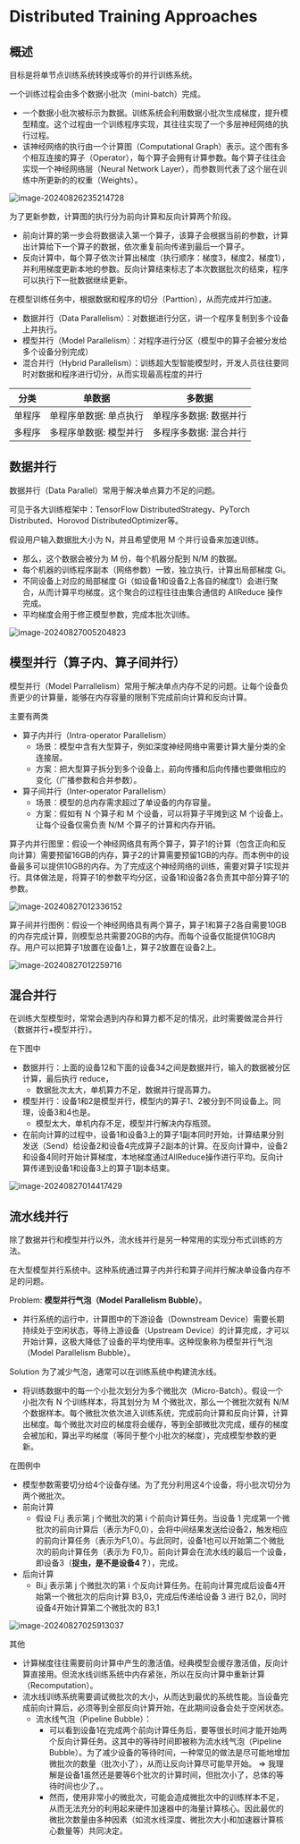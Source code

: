 

# Distributed Training Approaches

## 概述

目标是将单节点训练系统转换成等价的并行训练系统。

一个训练过程会由多个数据小批次（mini-batch）完成。

- 一个数据小批次被标示为数据。训练系统会利用数据小批次生成梯度，提升模型精度。这个过程由一个训练程序实现，其往往实现了一个多层神经网络的执行过程。
- 该神经网络的执行由一个计算图（Computational Graph）表示。这个图有多个相互连接的算子（Operator），每个算子会拥有计算参数。每个算子往往会实现一个神经网络层（Neural Network Layer），而参数则代表了这个层在训练中所更新的的权重（Weights）。

![image-20240826235214728](./20240827-distributed-training-02.assets/image-20240826235214728.png)

为了更新参数，计算图的执行分为前向计算和反向计算两个阶段。

- 前向计算的第一步会将数据读入第一个算子，该算子会根据当前的参数，计算出计算给下一个算子的数据，依次重复前向传递到最后一个算子。
- 反向计算中，每个算子依次计算出梯度（执行顺序：梯度3，梯度2，梯度1），并利用梯度更新本地的参数。反向计算结束标志了本次数据批次的结束，程序可以执行下一批数据继续更新。

在模型训练任务中，根据数据和程序的切分（Parttion），从而完成并行加速。

- 数据并行（Data Parallelism）：对数据进行分区，讲一个程序复制到多个设备上并执行。
- 模型并行（Model Parallelism）：对程序进行分区（模型中的算子会被分发给多个设备分别完成）
- 混合并行（Hybrid Parallelism）：训练超大型智能模型时，开发人员往往要同时对数据和程序进行切分，从而实现最高程度的并行

| 分类   | 单数据                 | 多数据                 |
| ------ | ---------------------- | ---------------------- |
| 单程序 | 单程序单数据: 单点执行 | 单程序多数据: 数据并行 |
| 多程序 | 多程序单数据: 模型并行 | 多程序多数据: 混合并行 |

## 数据并行

数据并行（Data Parallel）常用于解决单点算力不足的问题。

可见于各大训练框架中：TensorFlow DistributedStrategy、PyTorch Distributed、Horovod DistributedOptimizer等。

假设用户输入数据批大小为 N，并且希望使用 M 个并行设备来加速训练。

- 那么，这个数据会被分为 M 份，每个机器分配到 N/M 的数据。
- 每个机器的训练程序副本（网络参数）一致，独立执行，计算出局部梯度 Gi。
- 不同设备上对应的局部梯度 Gi（如设备1和设备2上各自的梯度1）会进行聚合，从而计算平均梯度。这个聚合的过程往往由集合通信的 AllReduce 操作完成。
- 平均梯度会用于修正模型参数，完成本批次训练。



![image-20240827005204823](./20240827-distributed-training-02.assets/image-20240827005204823.png)

## 模型并行（算子内、算子间并行）

模型并行（Model Parrallelism）常用于解决单点内存不足的问题。让每个设备负责更少的计算量，能够在内存容量的限制下完成前向计算和反向计算。

主要有两类

- 算子内并行（Intra-operator Parallelism）
  - 场景：模型中含有大型算子，例如深度神经网络中需要计算大量分类的全连接层。
  - 方案：把大型算子拆分到多个设备上，前向传播和后向传播也要做相应的变化（广播参数和合并参数）。
- 算子间并行（Inter-operator Parallelism）
  - 场景：模型的总内存需求超过了单设备的内存容量。
  - 方案：假如有 N 个算子和 M 个设备，可以将算子平摊到这 M 个设备上。让每个设备仅需负责 N/M 个算子的计算和内存开销。

算子内并行图里：假设一个神经网络具有两个算子，算子1的计算（包含正向和反向计算）需要预留16GB的内存，算子2的计算需要预留1GB的内存。而本例中的设备最多可以提供10GB的内存。为了完成这个神经网络的训练，需要对算子1实现并行。具体做法是，将算子1的参数平均分区，设备1和设备2各负责其中部分算子1的参数。

![image-20240827012336152](./20240827-distributed-training-02.assets/image-20240827012336152.png)

算子间并行图例：假设一个神经网络具有两个算子，算子1和算子2各自需要10GB的内存完成计算，则模型总共需要20GB的内存。而每个设备仅能提供10GB内存。用户可以把算子1放置在设备1上，算子2放置在设备2上。

![image-20240827012259716](./20240827-distributed-training-02.assets/image-20240827012259716.png)

## 混合并行

在训练大型模型时，常常会遇到内存和算力都不足的情况，此时需要做混合并行（数据并行+模型并行）。

在下图中

- 数据并行：上面的设备12和下面的设备34之间是数据并行，输入的数据被分区计算，最后执行 reduce，
  - 数据批次太大，单机算力不足，数据并行提高算力。
- 模型并行：设备1和2是模型并行，模型内的算子1、2被分到不同设备上。同理，设备3和4也是。
  - 模型太大，单机内存不足，模型并行解决内存瓶颈。
- 在前向计算的过程中，设备1和设备3上的算子1副本同时开始，计算结果分别发送（Send）给设备2和设备4完成算子2副本的计算。在反向计算中，设备2和设备4同时开始计算梯度，本地梯度通过AllReduce操作进行平均。反向计算传递到设备1和设备3上的算子1副本结束。

![image-20240827014417429](./20240827-distributed-training-02.assets/image-20240827014417429.png)

## 流水线并行

除了数据并行和模型并行以外，流水线并行是另一种常用的实现分布式训练的方法。

在大型模型并行系统中。这种系统通过算子内并行和算子间并行解决单设备内存不足的问题。

Problem: **模型并行气泡（Model Parallelism Bubble）**。

- 并行系统的运行中，计算图中的下游设备（Downstream Device）需要长期持续处于空闲状态，等待上游设备（Upstream Device）的计算完成，才可以开始计算，这极大降低了设备的平均使用率。这种现象称为模型并行气泡（Model Parallelism Bubble）。

Solution 为了减少气泡，通常可以在训练系统中构建流水线。

- 将训练数据中的每一个小批次划分为多个微批次（Micro-Batch）。假设一个小批次有 N 个训练样本，将其划分为 M 个微批次，那么一个微批次就有 N/M 个数据样本。每个微批次依次进入训练系统，完成前向计算和反向计算，计算出梯度。每个微批次对应的梯度将会缓存，等到全部微批次完成，缓存的梯度会被加和，算出平均梯度（等同于整个小批次的梯度），完成模型参数的更新。

在图例中

- 模型参数需要切分给4个设备存储。为了充分利用这4个设备，将小批次切分为两个微批次。
- 前向计算
  - 假设 Fi,j 表示第 j 个微批次的第 i 个前向计算任务。当设备 1 完成第一个微批次的前向计算后（表示为F0,0），会将中间结果发送给设备2，触发相应的前向计算任务（表示为F1,0）。与此同时，设备1也可以开始第二个微批次的前向计算任务（表示为 F0,1）。前向计算会在流水线的最后一个设备，即设备3（**捉虫，是不是设备4？**），完成。
- 后向计算
  - Bi,j 表示第 j 个微批次的第 i 个反向计算任务。在前向计算完成后设备4开始第一个微批次的后向计算 B3,0，完成后传递给设备 3 进行 B2,0，同时设备4开始计算第二个微批次的 B3,1 

![image-20240827025913037](./20240827-distributed-training-02.assets/image-20240827025913037.png)

其他

- 计算梯度往往需要前向计算中产生的激活值。经典模型会缓存激活值，反向计算直接用。但流水线训练系统中内存紧张，所以在反向计算中重新计算（Recomputation）。
- 流水线训练系统需要调试微批次的大小，从而达到最优的系统性能。当设备完成前向计算后，必须等到全部反向计算开始，在此期间设备会处于空闲状态。
  - 流水线气泡（Pipeline Bubble）：
    - 可以看到设备1在完成两个前向计算任务后，要等很长时间才能开始两个反向计算任务。这其中的等待时间即被称为流水线气泡（Pipeline Bubble）。为了减少设备的等待时间，一种常见的做法是尽可能地增加微批次的数量（批次小了），从而让反向计算尽可能早开始。 => 我理解是设备1虽然还是要等6个批次的计算时间，但批次小了，总体的等待时间也少了。。
    - 然而，使用非常小的微批次，可能会造成微批次中的训练样本不足，从而无法充分的利用起来硬件加速器中的海量计算核心。因此最优的微批次数量由多种因素（如流水线深度、微批次大小和加速器计算核心数量等）共同决定。